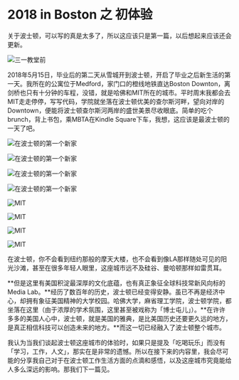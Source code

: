 # 2018 in Boston 之 初体验


关于波士顿，可以写的真是太多了，所以这应该只是第一篇，以后想起来应该还会更新。

![](/images/Boston/IMG_1381.JPG "三一教堂前")

2018年5月15日，毕业后的第二天从雪城开到波士顿，开启了毕业之后新生活的第一天。我所在的公寓位于Medford，家门口的橙线地铁直达Boston Downton，离剑桥也只有十分钟的车程，没错，就是哈佛和MIT所在的城市。平时周末我都会去MIT走走停停，写写代码，学院就坐落在波士顿优美的查尔斯河畔，望向对岸的Downtown，便能将波士顿查尔斯河两岸的盛世美景尽收眼底。简单的吃个brunch，背上书包，乘MBTA在Kindle Square下车，我想，这应该是最波士顿的一天了吧。

![](/images/Boston/IMG_1134.JPG "在波士顿的第一个新家")

![](/images/Boston/IMG_1138.JPG "在波士顿的第一个新家")

![](/images/Boston/IMG_1139.JPG "在波士顿的第一个新家")

![](/images/Boston/IMG_1140.JPG "在波士顿的第一个新家")

![](/images/Boston/IMG_1177.JPG "MIT")

![](/images/Boston/IMG_1191.JPG "MIT")

![](/images/Boston/IMG_1198.JPG "MIT")

![](/images/Boston/IMG_1207.JPG "MIT")



在波士顿，你不会看到纽约那般的摩天大楼，也不会看到像LA那样随处可见的阳光沙滩，甚至在很多年轻人眼里，这座城市远不及硅谷、曼哈顿那样如雷贯耳。

**但是这里有美国积淀最深厚的文化底蕴，也有真正象征全球科技常新风向标的Media Lab。**经历了数百年的历史，波士顿已经变得安静。虽已不再是经济中心，却拥有象征美国精神的大学校园。哈佛大学，麻省理工学院，波士顿学院，都坐落在这里（由于浓厚的学术氛围，这里甚至被戏称为「博士屯儿」）。**在许许多多的美国人心中，波士顿，就是美国的雅典，是比美国历史还要更久远的地方，是真正相信科技可以创造未来的地方。**而这一切已经融入了波士顿整个城市。

我认为当我们谈起波士顿这座城市的体验时，如果只是提及「吃喝玩乐」而没有「学习，工作，人文」，那实在是非常的遗憾。所以在接下来的内容里，我会尽可能的分享我自己对于在波士顿工作生活方面的点滴和感悟，以及这座城市究竟能给人多么深远的影响。那我们下一篇见。




